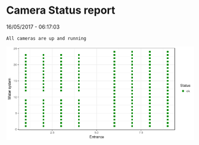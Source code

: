Camera Status report
================
16/05/2017 - 06:17:03

    All cameras are up and running

![](camreport_files/figure-markdown_github/unnamed-chunk-2-1.png)
